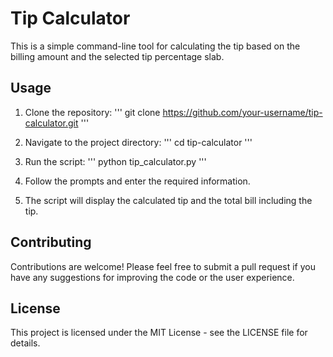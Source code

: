 # Tip Calculator

This is a simple command-line tool for calculating the tip based on the billing amount and the selected tip percentage slab.

## Usage
1. Clone the repository:
''' git clone https://github.com/your-username/tip-calculator.git '''

2. Navigate to the project directory:
''' cd tip-calculator '''

3. Run the script:
''' python tip_calculator.py '''

4. Follow the prompts and enter the required information.

5. The script will display the calculated tip and the total bill including the tip.

## Contributing
Contributions are welcome! Please feel free to submit a pull request if you have any suggestions for improving the code or the user experience.

## License
This project is licensed under the MIT License - see the LICENSE file for details.
